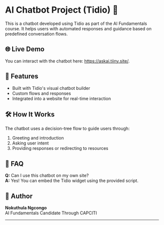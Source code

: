 # AI Chatbot Project (Tidio) 🤖

This is a chatbot developed using Tidio as part of the AI Fundamentals course. It helps users with automated responses and guidance based on predefined conversation flows.

## 🌐 Live Demo

You can interact with the chatbot here: https://askai.tiiny.site/.

## 📌 Features

- Built with Tidio's visual chatbot builder
- Custom flows and responses
- Integrated into a website for real-time interaction

  
## 🛠️ How It Works
The chatbot uses a decision-tree flow to guide users through:
1. Greeting and introduction
2. Asking user intent
3. Providing responses or redirecting to resources


## 🙋 FAQ
**Q:** Can I use this chatbot on my own site?  
**A:** Yes! You can embed the Tidio widget using the provided script.



## 🧠 Author

**Nokuthula Ngcongo**  
AI Fundamentals Candidate Through CAPCITI

---

